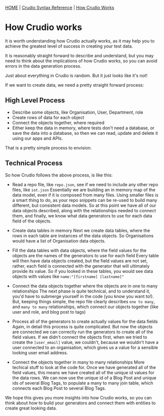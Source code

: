 [HOME](../README.md) | [Crudio Syntax Reference](repo-syntax.md) | [How Crudio Works](how-crudio-works.md)

# How Crudio works
It is worth understanding how Crudio actually works, as it may help you to achieve the greatest level of success in creating your test data.

It is reasonably straight forward to describe and understand, but you may need to think about the implications of how Crudio works, so you can avoid errors in the data generation process.

Just about everything in Crudio is random. But it just looks like it's not!

If we want to create data, we need a pretty straight forward process:

## High Level Process
- Describe some objects, like Organisation, User, Department, role
- Create rows of data for each object 
- Connect the objects together, where required
- Either keep the data in memory, where tests don't need a database, or save the data into a database, so then we can read, update and delete it using our apps and APIs.  

That is a pretty simple process to envision.

## Technical Process
So how Crudio follows the above process, is like this:

- Read a repo file, like `repo.json`, see if we need to include any other repo files, like `iot.json`
  Essentially we are building an in memory map of the data model, even if it is composed from many files.
  Using smaller files is a smart thing to do, as your repo snippets can be re-used to build many different, but consistent data models.
  So at this point we have all of our data objects described, along with the relationships needed to connect them, and finally, we know what data generators to use for each data field of the objects.

- Create data tables in memory
  Next we create data tables, where the rows in each table are instances of the data objects. So Organisations would have a list of Organisation data objects.
  
- Fill the data tables with data objects, where the field values for the objects are the names of the generators to use for each field
  Every table will then have data objects created, but the field values are not set, rather, each field is connected with the generator that will ultimately provide its value.
  So if you looked in these tables, you would see data objects with values like `name:"[firstname] [lastname]"`
  
- Connect the data objects together where the objects are in one to many relationships
  The next phase is quite technical, and to understand it, you'd have to submerge yourself in the code (you know you want to!).
  But, keeping things simple, the repo file clearly describes `one to many`, and `many to many` relationships, which connect our objects together (like user and role, and blog post to tags) 
  
- Process all of the generators to create actually values for the data fields
  Again, in detail this process is quite complicated. But now the objects are connected we can correctly run the generators to create all of the field values.
  If we didn't connect the objects first, when we tried to create the `[user_email]` value, we couldn't, because we wouldn't have a user connected to an organisation, which gives us a value for a sensible looking user email address.

- Connect the objects together in many to many relationships
  More techical stuff to look at the code for. Once we have generated all of the field values, this means we have created all of the unique id values for the data rows.
  We can now use the unique id of a Blog Post and unique ids of several Blog Tags, to populate a many to many join table, which connects each Blog Post to several Blog Tags.

We hope this gives you more insights into how Crudio works, so you can think about how to build your generators and connect them with entities to create great looking data.

